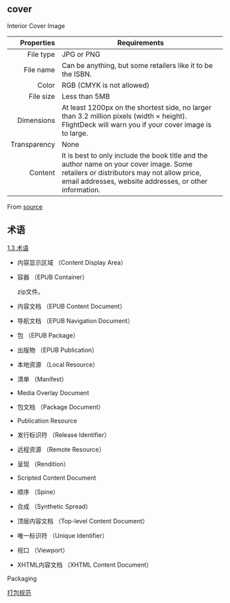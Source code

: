 
## cover

Interior Cover Image

| Properties      | Requirements |
|----------------:|--------------|
| File type       | JPG or PNG |
| File name       | Can be anything, but some retailers like it to be the ISBN.|
| Color           | RGB (CMYK is not allowed) |
| File size       | Less than 5MB |
| Dimensions      | At least 1200px on the shortest side, no larger than 3.2 million pixels (width × height). FlightDeck will warn you if your cover image is to large. |
| Transparency    | None |
| Content         | It is best to only include the book title and the author name on your cover image. Some retailers or distributors may not allow price, email addresses, website addresses, or other information. |


From [source](https://ebookflightdeck.com/handbook/coverimage)




## 术语

[1.3 术语](https://www.w3.org/publishing/epub32/epub-spec.html#sec-terminology)

- 内容显示区域    （Content Display Area）

- 容器            （EPUB Container）

    zip文件。

- 内容文档        （EPUB Content Document）

- 导航文档        （EPUB Navigation Document）

- 包              （EPUB Package）

- 出版物          （EPUB Publication）

- 本地资源        （Local Resource）

- 清单            （Manifest）

- Media Overlay Document

- 包文档          （Package Document）

- Publication Resource

- 发行标识符      （Release Identifier）

- 远程资源        （Remote Resource）

- 呈现            （Rendition）

- Scripted Content Document

- 顺序            （Spine）

- 合成            （Synthetic Spread）

- 顶层内容文档    （Top-level Content Document）

- 唯一标识符      （Unique Identifier）

- 视口            （Viewport）

- XHTML内容文档   （XHTML Content Document）





Packaging

[打包规范](https://www.w3.org/publishing/epub32/epub-packages.html#sec-package-conformance)



